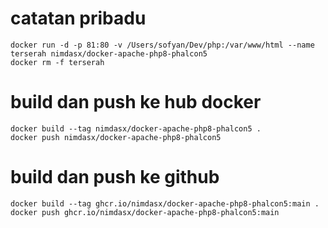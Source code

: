 # catatan pribadu
````
docker run -d -p 81:80 -v /Users/sofyan/Dev/php:/var/www/html --name terserah nimdasx/docker-apache-php8-phalcon5  
docker rm -f terserah 
````

# build dan push ke hub docker 
````
docker build --tag nimdasx/docker-apache-php8-phalcon5 .   
docker push nimdasx/docker-apache-php8-phalcon5  
````
# build dan push ke github
````
docker build --tag ghcr.io/nimdasx/docker-apache-php8-phalcon5:main .
docker push ghcr.io/nimdasx/docker-apache-php8-phalcon5:main
````
